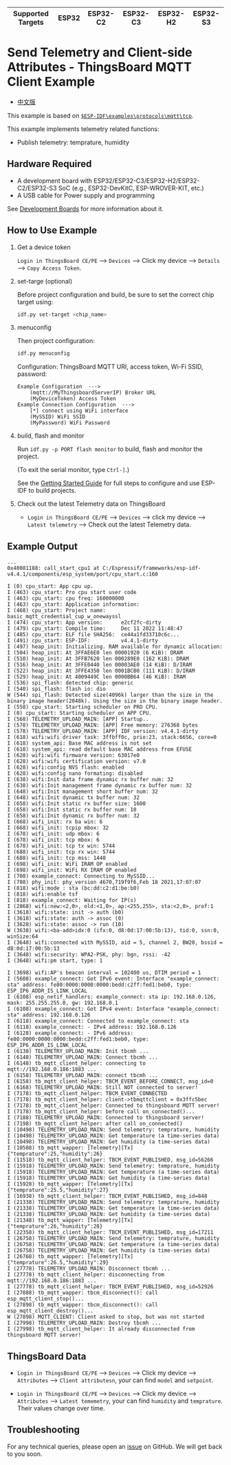 | Supported Targets | ESP32 | ESP32-C2 | ESP32-C3 | ESP32-H2 | ESP32-S3 |
| ----------------- | ----- | -------- | -------- | -------- | -------- |

# Send Telemetry and Client-side Attributes - ThingsBoard MQTT Client Example

* [中文版](./README_CN.md)

This example is based on [`$ESP-IDF\examples\protocols\mqtt\tcp`](https://github.com/espressif/esp-idf/tree/master/examples/protocols/mqtt/tcp).

This example implements telemetry related functions:

* Publish telemetry: temprature, humidity

## Hardware Required

* A development board with ESP32/ESP32-C3/ESP32-H2/ESP32-C2/ESP32-S3 SoC (e.g., ESP32-DevKitC, ESP-WROVER-KIT, etc.)
* A USB cable for Power supply and programming

See [Development Boards](https://www.espressif.com/en/products/devkits) for more information about it.

## How to Use Example

1. Get a device token

   `Login in ThingsBoard CE/PE` --> `Devices` --> Click my device --> `Details` --> `Copy Access Token`.

2. set-targe (optional)

   Before project configuration and build, be sure to set the correct chip target using:

   ```bash
   idf.py set-target <chip_name>
   ```

3. menuconfig

   Then project configuration:

   ```bash
   idf.py menuconfig
   ```

   Configuration: ThingsBoard MQTT URI, access token, Wi-Fi SSID, password:

   ```menuconfig
   Example Configuration  --->
       (mqtt://MyThingsboardServerIP) Broker URL
       (MyDeviceToken) Access Token 
   Example Connection Configuration  --->
       [*] connect using WiFi interface
       (MySSID) WiFi SSID 
       (MyPassword) WiFi Password                  
   ```

4. build, flash and monitor

   Run `idf.py -p PORT flash monitor` to build, flash and monitor the project.

   (To exit the serial monitor, type ``Ctrl-]``.)

   See the [Getting Started Guide](https://idf.espressif.com/) for full steps to configure and use ESP-IDF to build projects.

5. Check out the latest Telemetry data on ThingsBoard

   * `Login in ThingsBoard CE/PE` --> `Devices` --> click my device --> `Latest telemetry` --> Check out the latest Telemetry data.

## Example Output

```none
...
0x40081188: call_start_cpu1 at C:/Espressif/frameworks/esp-idf-v4.4.1/components/esp_system/port/cpu_start.c:160

I (0) cpu_start: App cpu up.
I (463) cpu_start: Pro cpu start user code
I (463) cpu_start: cpu freq: 160000000
I (463) cpu_start: Application information:
I (468) cpu_start: Project name:     basic_mqtt_credential_cup_w_onewayssl
I (474) cpu_start: App version:      e2cf2fc-dirty
I (479) cpu_start: Compile time:     Dec 11 2022 11:48:47
I (485) cpu_start: ELF file SHA256:  ce44a1fd33710c6c...
I (491) cpu_start: ESP-IDF:          v4.4.1-dirty
I (497) heap_init: Initializing. RAM available for dynamic allocation:
I (504) heap_init: At 3FFAE6E0 len 00001920 (6 KiB): DRAM
I (510) heap_init: At 3FFB7620 len 000289E0 (162 KiB): DRAM
I (516) heap_init: At 3FFE0440 len 00003AE0 (14 KiB): D/IRAM
I (522) heap_init: At 3FFE4350 len 0001BCB0 (111 KiB): D/IRAM
I (529) heap_init: At 4009449C len 0000BB64 (46 KiB): IRAM
I (536) spi_flash: detected chip: generic
I (540) spi_flash: flash io: dio
W (544) spi_flash: Detected size(4096k) larger than the size in the binary image header(2048k). Using the size in the binary image header.
I (558) cpu_start: Starting scheduler on PRO CPU.
I (0) cpu_start: Starting scheduler on APP CPU.
I (568) TELEMETRY_UPLOAD_MAIN: [APP] Startup..
I (578) TELEMETRY_UPLOAD_MAIN: [APP] Free memory: 276368 bytes
I (578) TELEMETRY_UPLOAD_MAIN: [APP] IDF version: v4.4.1-dirty
I (618) wifi:wifi driver task: 3ffbff0c, prio:23, stack:6656, core=0
I (618) system_api: Base MAC address is not set
I (618) system_api: read default base MAC address from EFUSE
I (628) wifi:wifi firmware version: 63017e0
I (628) wifi:wifi certification version: v7.0
I (628) wifi:config NVS flash: enabled
I (628) wifi:config nano formating: disabled
I (638) wifi:Init data frame dynamic rx buffer num: 32
I (638) wifi:Init management frame dynamic rx buffer num: 32
I (648) wifi:Init management short buffer num: 32
I (648) wifi:Init dynamic tx buffer num: 32
I (658) wifi:Init static rx buffer size: 1600
I (658) wifi:Init static rx buffer num: 10
I (658) wifi:Init dynamic rx buffer num: 32
I (668) wifi_init: rx ba win: 6
I (668) wifi_init: tcpip mbox: 32
I (678) wifi_init: udp mbox: 6
I (678) wifi_init: tcp mbox: 6
I (678) wifi_init: tcp tx win: 5744
I (688) wifi_init: tcp rx win: 5744
I (688) wifi_init: tcp mss: 1440
I (698) wifi_init: WiFi IRAM OP enabled
I (698) wifi_init: WiFi RX IRAM OP enabled
I (708) example_connect: Connecting to MySSID...
I (708) phy_init: phy_version 4670,719f9f6,Feb 18 2021,17:07:07
I (818) wifi:mode : sta (bc:dd:c2:d1:be:b0)
I (818) wifi:enable tsf
I (818) example_connect: Waiting for IP(s)
I (2868) wifi:new:<2,0>, old:<1,0>, ap:<255,255>, sta:<2,0>, prof:1
I (3618) wifi:state: init -> auth (b0)
I (3618) wifi:state: auth -> assoc (0)
I (3628) wifi:state: assoc -> run (10)
W (3638) wifi:<ba-add>idx:0 (ifx:0, d8:0d:17:00:5b:13), tid:0, ssn:0, winSize:64
I (3648) wifi:connected with MySSID, aid = 5, channel 2, BW20, bssid = d8:0d:17:00:5b:13
I (3648) wifi:security: WPA2-PSK, phy: bgn, rssi: -42
I (3648) wifi:pm start, type: 1

I (3698) wifi:AP's beacon interval = 102400 us, DTIM period = 1
I (5608) example_connect: Got IPv6 event: Interface "example_connect: sta" address: fe80:0000:0000:0000:bedd:c2ff:fed1:beb0, type: ESP_IP6_ADDR_IS_LINK_LOCAL
I (6108) esp_netif_handlers: example_connect: sta ip: 192.168.0.126, mask: 255.255.255.0, gw: 192.168.0.1
I (6108) example_connect: Got IPv4 event: Interface "example_connect: sta" address: 192.168.0.126
I (6118) example_connect: Connected to example_connect: sta
I (6118) example_connect: - IPv4 address: 192.168.0.126
I (6128) example_connect: - IPv6 address: fe80:0000:0000:0000:bedd:c2ff:fed1:beb0, type: ESP_IP6_ADDR_IS_LINK_LOCAL
I (6138) TELEMETRY_UPLOAD_MAIN: Init tbcmh ...
I (6148) TELEMETRY_UPLOAD_MAIN: Connect tbcmh ...
I (6148) tb_mqtt_client_helper: connecting to mqtt://192.168.0.186:1883 ...
I (6158) TELEMETRY_UPLOAD_MAIN: connect tbcmh ...
I (6158) tb_mqtt_client_helper: TBCM_EVENT_BEFORE_CONNECT, msg_id=0
I (6168) TELEMETRY_UPLOAD_MAIN: Still NOT connected to server!
I (7178) tb_mqtt_client_helper: TBCM_EVENT_CONNECTED
I (7178) tb_mqtt_client_helper: client->tbmqttclient = 0x3ffc5bec
I (7178) tb_mqtt_client_helper: Connected to thingsboard MQTT server!
I (7178) tb_mqtt_client_helper: before call on_connected()...
I (7188) TELEMETRY_UPLOAD_MAIN: Connected to thingsboard server!
I (7198) tb_mqtt_client_helper: after call on_connected()
I (10498) TELEMETRY_UPLOAD_MAIN: Send telemetry: temprature, humidity
I (10498) TELEMETRY_UPLOAD_MAIN: Get temperature (a time-series data)
I (10498) TELEMETRY_UPLOAD_MAIN: Get humidity (a time-series data)
I (10508) tb_mqtt_wapper: [Telemetry][Tx] {"temprature":25,"humidity":26}
I (11518) tb_mqtt_client_helper: TBCM_EVENT_PUBLISHED, msg_id=56266
I (15918) TELEMETRY_UPLOAD_MAIN: Send telemetry: temprature, humidity
I (15918) TELEMETRY_UPLOAD_MAIN: Get temperature (a time-series data)
I (15918) TELEMETRY_UPLOAD_MAIN: Get humidity (a time-series data)
I (15928) tb_mqtt_wapper: [Telemetry][Tx] {"temprature":25.5,"humidity":27}
I (16938) tb_mqtt_client_helper: TBCM_EVENT_PUBLISHED, msg_id=848
I (21338) TELEMETRY_UPLOAD_MAIN: Send telemetry: temprature, humidity
I (21338) TELEMETRY_UPLOAD_MAIN: Get temperature (a time-series data)
I (21338) TELEMETRY_UPLOAD_MAIN: Get humidity (a time-series data)
I (21348) tb_mqtt_wapper: [Telemetry][Tx] {"temprature":26,"humidity":28}
I (22358) tb_mqtt_client_helper: TBCM_EVENT_PUBLISHED, msg_id=17211
I (26758) TELEMETRY_UPLOAD_MAIN: Send telemetry: temprature, humidity
I (26758) TELEMETRY_UPLOAD_MAIN: Get temperature (a time-series data)
I (26758) TELEMETRY_UPLOAD_MAIN: Get humidity (a time-series data)
I (26768) tb_mqtt_wapper: [Telemetry][Tx] {"temprature":26.5,"humidity":29}
I (27778) TELEMETRY_UPLOAD_MAIN: Disconnect tbcmh ...
I (27778) tb_mqtt_client_helper: disconnecting from mqtt://192.168.0.186:1883 ...
I (27778) tb_mqtt_client_helper: TBCM_EVENT_PUBLISHED, msg_id=52926
I (27888) tb_mqtt_wapper: tbcm_disconnect(): call esp_mqtt_client_stop()...
I (27898) tb_mqtt_wapper: tbcm_disconnect(): call esp_mqtt_client_destroy()...
W (27898) MQTT_CLIENT: Client asked to stop, but was not started
I (27998) TELEMETRY_UPLOAD_MAIN: Destroy tbcmh ...
I (27998) tb_mqtt_client_helper: It already disconnected from thingsboard MQTT server!

```

## ThingsBoard Data

* `Login in ThingsBoard CE/PE` --> `Devices` --> Click my device --> `Attributes` --> `Client attributesn`, your can find `model` and `setpoint`.

* `Login in ThingsBoard CE/PE` --> `Devices` --> Click my device --> `Attributes` --> `Latest tememetry`, your can find `humidity` and `temprature`. Their values change over time.

## Troubleshooting

For any technical queries, please open an [issue](https://github.com/liang-zhu-zi/esp32-thingsboard-mqtt-client/issues) on GitHub. We will get back to you soon.
